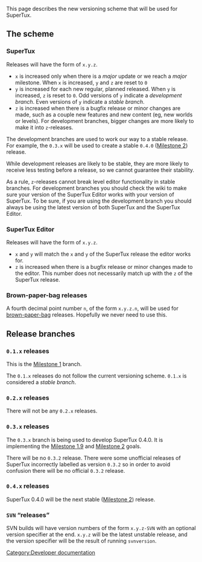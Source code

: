 This page describes the new versioning scheme that will be used for SuperTux.

The scheme
----------

### SuperTux

Releases will have the form of `x.y.z`.

-   `x` is increased only when there is a *major* update or we reach a *major* milestone. When `x` is increased, `y` and `z` are reset to `0`
-   `y` is increased for each new regular, planned released. When `y` is increased, `z` is reset to `0`. Odd versions of `y` indicate a *development branch*. Even versions of `y` indicate a *stable branch*.
-   `z` is increased when there is a bugfix release or minor changes are made, such as a couple new features and new content (eg, new worlds or levels). For development branches, bigger changes are more likely to make it into `z`-releases.

The development branches are used to work our way to a stable release. For example, the `0.3.x` will be used to create a stable `0.4.0` ([Milestone 2](Milestone_2 "wikilink")) release.

While development releases are likely to be stable, they are more likely to receive less testing before a release, so we cannot guarantee their stability.

As a rule, `z`-releases cannot break level editor functionality in stable branches. For development branches you should check the wiki to make sure your version of the SuperTux Editor works with your version of SuperTux. To be sure, if you are using the development branch you should always be using the latest version of both SuperTux and the SuperTux Editor.

### SuperTux Editor

Releases will have the form of `x.y.z`.

-   `x` and `y` will match the `x` and `y` of the SuperTux release the editor works for.
-   `z` is increased when there is a bugfix release or minor changes made to the editor. This number does not necessarily match up with the `z` of the SuperTux release.

### Brown-paper-bag releases

A fourth decimal point number `n`, of the form `x.y.z.n`, will be used for [brown-paper-bag](http://www.answers.com/topic/brown-paper-bag-bug-computer-jargon) releases. Hopefully we never need to use this.

Release branches
----------------

### `0.1.x` releases

This is the [Milestone 1](Milestone_1 "wikilink") branch.

The `0.1.x` releases do not follow the current versioning scheme. `0.1.x` is considered a *stable branch*.

### `0.2.x` releases

There will not be any `0.2.x` releases.

### `0.3.x` releases

The `0.3.x` branch is being used to develop SuperTux 0.4.0. It is implementing the [Milestone 1.9](Milestone_1.9 "wikilink") and [Milestone 2](Milestone_2_Design_Document "wikilink") goals.

There will be no `0.3.2` release. There were some unofficial releases of SuperTux incorrectly labelled as version `0.3.2` so in order to avoid confusion there will be no official `0.3.2` release.

### `0.4.x` releases

SuperTux 0.4.0 will be the next stable ([Milestone 2](Milestone_2 "wikilink")) release.

### `SVN` “releases”

SVN builds will have version numbers of the form `x.y.z-SVN` with an optional version specifier at the end. `x.y.z` will be the latest unstable release, and the version specifier will be the result of running `svnversion`.

[Category:Developer documentation](Category:Developer_documentation "wikilink")
